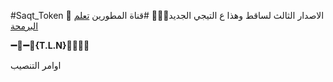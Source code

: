 #Saqt_Token 🤖
الاصدار الثالث لساقط وهذا ع التيجي الجديد🤾🏻‍♂️
#قناة المطورين [تعلم البرمحة](https://telegram.me/Ch_Dev)

<b>➖🔷➖🔻{T.L.N}🔻➖🔷➖</b>

اوامر التنصيب 
